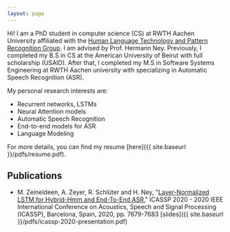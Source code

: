 ```yaml
---
layout: page
---
```


Hi! I am a PhD student in computer science (CS) at RWTH Aachen University affiliated with the 
[Human Language Technology and Pattern Recognition Group](https://www-i6.informatik.rwth-aachen.de/). 
I am advised by Prof. Hermann Ney. Previously, I completed my B.S in CS at the 
American University of Beirut with full scholarship (USAID). After that, I completed my M.S in 
Software Systems Engineering at RWTH Aachen university with specializing in Automatic Speech Recognition (ASR).

My personal research interests are: 
- Recurrent networks, LSTMs
- Neural Attention models
- Automatic Speech Recognition
- End-to-end models for ASR
- Language Modeling

For more details, you can find my resume [here]({{ site.baseurl }}/pdfs/resume.pdf).

## Publications
- M. Zeineldeen, A. Zeyer, R. Schlüter and H. Ney, "[Layer-Normalized LSTM for Hybrid-Hmm and End-To-End ASR](https://www-i6.informatik.rwth-aachen.de/publications/download/1127/Zeineldeen-ICASSP-2020.pdf)," ICASSP 2020 - 2020 IEEE International Conference on Acoustics, Speech and Signal Processing (ICASSP), Barcelona, Spain, 2020, pp. 7679-7683 [slides]({{ site.baseurl }}/pdfs/icassp-2020-presentation.pdf)
